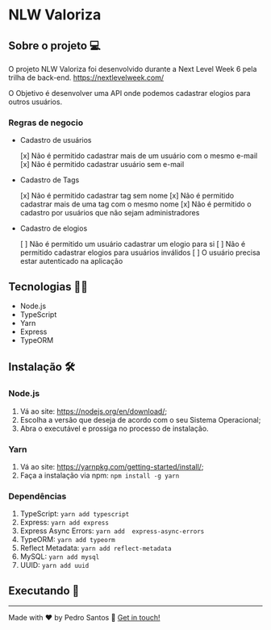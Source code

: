 # NLW Valoriza

## Sobre o projeto 💻

O projeto NLW Valoriza foi desenvolvido durante a Next Level Week 6 pela trilha de back-end. 
<https://nextlevelweek.com/>

O Objetivo é desenvolver uma API onde podemos cadastrar elogios para outros usuários.

### Regras de negocio

- Cadastro de usuários

    [x] Não é permitido cadastrar mais de um usuário com o mesmo e-mail
    [x] Não é permitido cadastrar usuário sem e-mail

- Cadastro de Tags

    [x] Não é permitido cadastrar tag sem nome
    [x] Não é permitido cadastrar mais de uma tag com o mesmo nome
    [x] Não é permitido o cadastro por usuários que não sejam administradores

- Cadastro de elogios

    [ ] Não é permitido um usuário cadastrar um elogio para si
    [ ] Não é permitido cadastrar elogios para usuários inválidos
    [ ] O usuário precisa estar autenticado na aplicação

## Tecnologias 👨‍💻

- Node.js
- TypeScript
- Yarn
- Express
- TypeORM

## Instalação 🛠

### Node.js

1. Vá ao site: <https://nodejs.org/en/download/>;
2. Escolha a versão que deseja de acordo com o seu Sistema Operacional;
3. Abra o executável e prossiga no processo de instalação.

### Yarn

1. Vá ao site: <https://yarnpkg.com/getting-started/install/>;
2. Faça a instalação via npm: `npm install -g yarn`

### Dependências

1. TypeScript: `yarn add typescript`
2. Express: `yarn add express`
3. Express Async Errors: `yarn add  express-async-errors`
4. TypeORM: `yarn add typeorm`
5. Reflect Metadata: `yarn add reflect-metadata`
6. MySQL: `yarn add mysql`
7. UUID: `yarn add uuid`

## Executando 🚀

---

Made with ♥ by Pedro Santos :wave: [Get in touch!](https://www.linkedin.com/in/santospedroh/)
